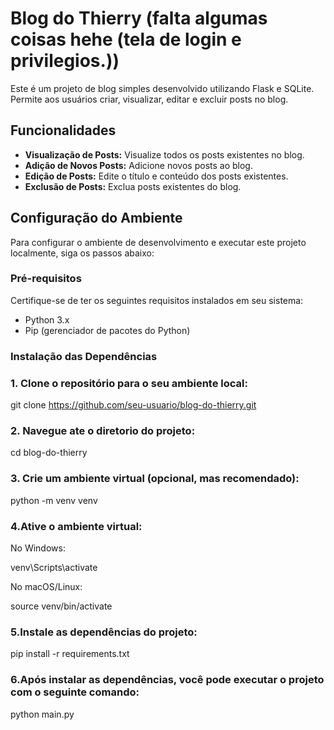 # Blog do Thierry (falta algumas coisas hehe (tela de login e privilegios.))

Este é um projeto de blog simples desenvolvido utilizando Flask e SQLite. Permite aos usuários criar, visualizar, editar e excluir posts no blog.

## Funcionalidades

- **Visualização de Posts:** Visualize todos os posts existentes no blog.
- **Adição de Novos Posts:** Adicione novos posts ao blog.
- **Edição de Posts:** Edite o título e conteúdo dos posts existentes.
- **Exclusão de Posts:** Exclua posts existentes do blog.

## Configuração do Ambiente

Para configurar o ambiente de desenvolvimento e executar este projeto localmente, siga os passos abaixo:

### Pré-requisitos

Certifique-se de ter os seguintes requisitos instalados em seu sistema:

- Python 3.x
- Pip (gerenciador de pacotes do Python)

### Instalação das Dependências

### 1. Clone o repositório para o seu ambiente local:

   git clone https://github.com/seu-usuario/blog-do-thierry.git

 ### 2. Navegue ate o diretorio do projeto: 

cd blog-do-thierry


### 3. Crie um ambiente virtual (opcional, mas recomendado):

python -m venv venv

### 4.Ative o ambiente virtual:

No Windows:

venv\Scripts\activate

No macOS/Linux:

source venv/bin/activate

### 5.Instale as dependências do projeto:


pip install -r requirements.txt


### 6.Após instalar as dependências, você pode executar o projeto com o seguinte comando:

python main.py